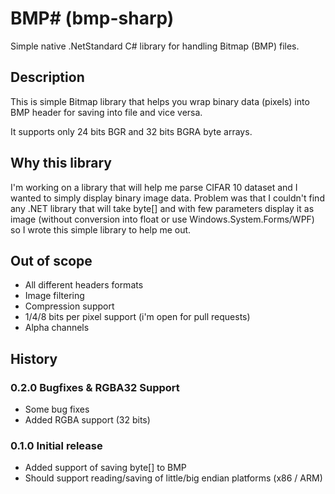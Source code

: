 # BMP# (bmp-sharp)

Simple native .NetStandard C# library for handling Bitmap (BMP) files.

## Description

This is simple Bitmap library that helps you wrap binary data (pixels) into BMP header for saving into file and vice versa.

It supports only 24 bits BGR and 32 bits BGRA byte arrays.

## Why this library

I'm working on a library that will help me parse CIFAR 10 dataset and I wanted to simply display binary image data. Problem was that I couldn't find any .NET library that will take byte[] and with few parameters display it as image (without conversion into float or use Windows.System.Forms/WPF) so I wrote this simple library to help me out.

## Out of scope

- All different headers formats
- Image filtering
- Compression support
- 1/4/8 bits per pixel support (i'm open for pull requests)
- Alpha channels

## History

### 0.2.0 Bugfixes & RGBA32 Support

- Some bug fixes
- Added RGBA support (32 bits)

### 0.1.0 Initial release

- Added support of saving byte[] to BMP
- Should support reading/saving of little/big endian platforms (x86 / ARM)

